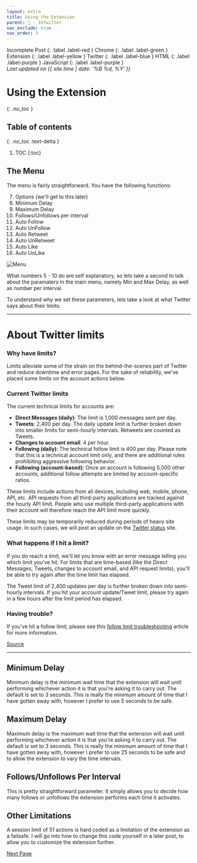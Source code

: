 ```yaml
---
layout: extra
title: Using the Extension
parent: 💾 - ImTwitter
nav_exclude: true
nav_order: 3
---
```

Incomplete Post
{: .label .label-red }
Chrome
{: .label .label-green }
Extension
{: .label .label-yellow }
Twitter
{: .label .label-blue }
HTML
{: .label .label-purple }
JavaScript
{: .label .label-purple }
<br>
<i>Last updated on {{ site.time | date: '%B %d, %Y' }}</i>

# Using the Extension


{: .no_toc }

## Table of contents
{: .no_toc .text-delta }

1. TOC
{:toc} 

## The Menu

The menu is fairly straightforward. You have the following functions:

7. Options (we'll get to this later)
1. Minimum Delay
1. Maximum Delay
1. Follows/Unfollows per interval
5. Auto Follow
6. Auto UnFollow
3. Auto Retweet
4. Auto UnRetweet
1. Auto Like
2. Auto UnLike


![Menu](../images/menu.png "Menu")

What numbers 5 - 10 do are self explanatory, so lets take a second to talk about the paramaters in the main menu, namely Min and Max Delay, as well as number per interval. 

To understand why we set these parameters, lets take a look at what Twitter says about their limits:

---

# About Twitter limits

### Why have limits?

Limits alleviate some of the strain on the behind-the-scenes part of Twitter and reduce downtime and error pages. For the sake of reliability, we've placed some limits on the account actions below.

### Current Twitter limits

The current technical limits for accounts are:

*  **Direct Messages (daily)**: The limit is 1,000 messages sent per day.
*  **Tweets**: 2,400 per day. The daily update limit is further broken down into smaller limits for semi-hourly intervals. Retweets are counted as Tweets.
*  **Changes to account email**: 4 per hour.
*  **Following (daily)**: The technical follow limit is 400 per day. Please note that this is a technical account limit only, and there are additional rules prohibiting aggressive following behavior. 
*  **Following (account-based)**: Once an account is following 5,000 other accounts, additional follow attempts are limited by account-specific ratios. 

These limits include actions from all devices, including web, mobile, phone, API, etc. API requests from all third-party applications are tracked against the hourly API limit. People who use multiple third-party applications with their account will therefore reach the API limit more quickly. 

These limits may be temporarily reduced during periods of heavy site usage. In such cases, we will post an update on the [Twitter status][1] site.

### What happens if I hit a limit?

If you do reach a limit, we'll let you know with an error message telling you which limit you've hit. For limits that are time-based (like the Direct Messages, Tweets, changes to account email, and API request limits), you'll be able to try again after the time limit has elapsed.

The Tweet limit of 2,400 updates per day is further broken down into semi-hourly intervals. If you hit your account update/Tweet limit, please try again in a few hours after the limit period has elapsed.

### Having trouble?

If you've hit a follow limit, please see this [follow limit troubleshooting][2] article for more information.

[1]: https://status.twitterstat.us/
[2]: https://help.twitter.com/en/using-twitter/twitter-follow-limit

[Source](https://help.twitter.com/en/rules-and-policies/twitter-limits "Permalink to About Twitter limits")

---

## Minimum Delay

Minimum delay is the minimum wait time that the extension will wait until performing whichever action it is that you're asking it to carry out.
The default is set to 3 seconds. This is really the minimum amount of time that I have gotten away with, however I prefer to use 5 seconds to be safe.

## Maximum Delay

Maximum delay is the maximum wait time that the extension will wait until performing whichever action it is that you're asking it to carry out.
The default is set to 3 seconds. This is really the minimum amount of time that I have gotten away with, however I prefer to use 25 seconds to be safe and to allow the extension to vary the time intervals.

## Follows/Unfollows Per Interval

This is pretty straightforward parameter. It simply allows you to decide how many follows or unfollows the extension performs each time it activates.

## Other Limitations

A session limit of 51 actions is hard coded as a limitation of the extension as a failsafe. I will go into how to change this code yourself in a later post, to allow you to customize the extension further.


[Next Page](/ImTwitter/options/ "Next")